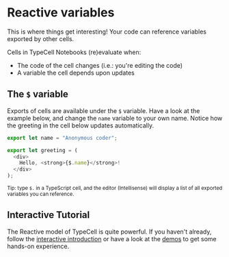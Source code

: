 # Reactive variables

This is where things get interesting! Your code can reference variables exported by other cells.

Cells in TypeCell Notebooks (re)evaluate when:

*   The code of the cell changes (i.e.: you're editing the code)
*   A variable the cell depends upon updates

## The `$` variable

Exports of cells are available under the `$` variable. Have a look at the example below, and change the `name` variable to your own name. Notice how the greeting in the cell below updates automatically.


```typescript
export let name = "Anonymous coder";

```

```typescript
export let greeting = (
  <div>
    Hello, <strong>{$.name}</strong>!
  </div>
);

```

<small>Tip: type `$.` in a TypeScript cell, and the editor (Intellisense) will display a list of all exported variables you can reference.</small>

## Interactive Tutorial

The Reactive model of TypeCell is quite powerful. If you haven't already, follow the [interactive introduction](/docs/interactive-introduction.md) or have a look at the [demos](/docs/demos.md) to get some hands-on experience.

